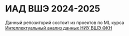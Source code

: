 # ИАД ВШЭ 2024-2025
Данный репозиторий состоит из проектов по ML курса [Интеллектуальный анализ данных НИУ ВШЭ ФКН](https://electives.hse.ru/minor_intel/)
